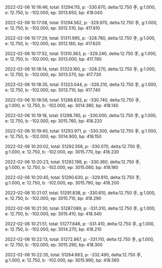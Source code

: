 2022-02-06 10:16:46, total: 51294.115, p: -330.670, delta:12.750 手, g:1.000, e: 12.750, b: -102.000, ep: 3013.650, bp: 418.040

2022-02-06 10:17:08, total: 51294.562, p: -329.970, delta:12.750 手, g:1.000, e: 12.750, b: -102.000, ep: 3012.510, bp: 417.810

2022-02-06 10:17:29, total: 51311.995, p: -328.780, delta:12.750 手, g:1.000, e: 12.750, b: -102.000, ep: 3012.180, bp: 417.620

2022-02-06 10:17:52, total: 51310.363, p: -329.240, delta:12.750 手, g:1.000, e: 12.750, b: -102.000, ep: 3013.000, bp: 417.780

2022-02-06 10:18:14, total: 51323.160, p: -328.270, delta:12.750 手, g:1.000, e: 12.750, b: -102.000, ep: 3013.570, bp: 417.730

2022-02-06 10:18:35, total: 51323.044, p: -328.210, delta:12.750 手, g:1.000, e: 12.750, b: -102.000, ep: 3013.710, bp: 417.740

2022-02-06 10:18:56, total: 51288.833, p: -330.740, delta:12.750 手, g:1.000, e: 12.750, b: -102.000, ep: 3014.380, bp: 418.140

2022-02-06 10:19:18, total: 51298.785, p: -330.000, delta:12.750 手, g:1.000, e: 12.750, b: -102.000, ep: 3015.760, bp: 418.220

2022-02-06 10:19:40, total: 51293.971, p: -330.300, delta:12.750 手, g:1.000, e: 12.750, b: -102.000, ep: 3014.900, bp: 418.150

2022-02-06 10:20:02, total: 51292.556, p: -330.070, delta:12.750 手, g:1.000, e: 12.750, b: -102.000, ep: 3015.770, bp: 418.230

2022-02-06 10:20:23, total: 51292.198, p: -330.360, delta:12.750 手, g:1.000, e: 12.750, b: -102.000, ep: 3015.080, bp: 418.180

2022-02-06 10:20:45, total: 51290.630, p: -329.810, delta:12.750 手, g:1.000, e: 12.750, b: -102.000, ep: 3015.790, bp: 418.200

2022-02-06 10:21:07, total: 51291.838, p: -330.610, delta:12.750 手, g:1.000, e: 12.750, b: -102.000, ep: 3015.710, bp: 418.290

2022-02-06 10:21:30, total: 51287.089, p: -331.310, delta:12.750 手, g:1.000, e: 12.750, b: -102.000, ep: 3015.410, bp: 418.340

2022-02-06 10:21:51, total: 51277.846, p: -331.410, delta:12.750 手, g:1.000, e: 12.750, b: -102.000, ep: 3014.270, bp: 418.210

2022-02-06 10:22:13, total: 51272.867, p: -331.110, delta:12.750 手, g:1.000, e: 12.750, b: -102.000, ep: 3015.290, bp: 418.300

2022-02-06 10:22:35, total: 51264.663, p: -332.490, delta:12.750 手, g:1.000, e: 12.750, b: -102.000, ep: 3015.990, bp: 418.560